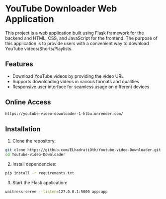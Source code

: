 # YouTube Downloader Web Application

This project is a web application built using Flask framework for the backend and HTML, CSS, and JavaScript for the frontend. The purpose of this application is to provide users with
a convenient way to download YouTube videos/Shorts/Playlists.

## Features

- Download YouTube videos by providing the video URL
- Supports downloading videos in various formats and qualities
- Responsive user interface for seamless usage on different devices


## Online Access 
```bash
https://youtube-video-downloader-1-htbu.onrender.com/
```


## Installation

1. Clone the repository:

```bash
git clone https://github.com/ELhadratiOth/Youtube-video-Downloader.git
cd Youtube-video-Downloader
```
2. Install dependencies:
```bash
pip install -r requirements.txt
```

3. Start the Flask application:
```bash
waitress-serve --listen=127.0.0.1:5000 app:app
```



